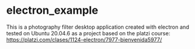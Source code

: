 # electron_example
This is a photography filter desktop application created with electron and tested on Ubuntu 20.04.6 as a project based on the platzi course: https://platzi.com/clases/1124-electron/7977-bienvenida5977/
